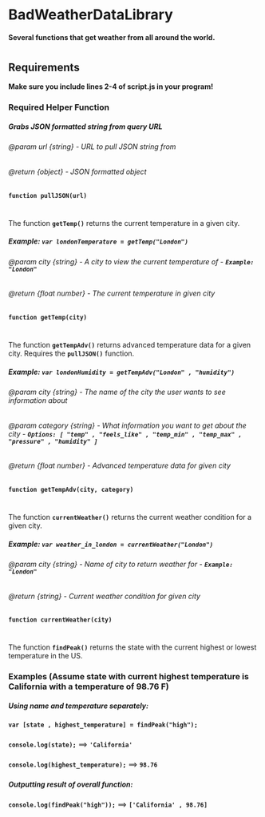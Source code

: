 # BadWeatherDataLibrary
#### Several functions that get weather from all around the world.
#
## **Requirements**
**Make sure you include lines 2-4 of script.js in your program!**

### **Required** Helper Function
##### Grabs JSON formatted string from query URL
###### @param url {string} - URL to pull JSON string from
###### @return {object} - JSON formatted object
**`function pullJSON(url)`**
#

The function **`getTemp()`** returns the current temperature in a given city.
##### Example: **`var londonTemperature = getTemp("London")`**
###### @param city {string} - A city to view the current temperature of - **`Example: "London"`**
###### @return {float number} - The current temperature in given city
**`function getTemp(city)`**
#

The function **`getTempAdv()`** returns advanced temperature data for a given city. Requires the **`pullJSON()`** function.
##### Example: **`var londonHumidity = getTempAdv("London" , "humidity")`**
###### @param city {string} - The name of the city the user wants to see information about
###### @param category {string} - What information you want to get about the city - **`Options: [ "temp" , "feels_like" , "temp_min" , "temp_max" , "pressure" , "humidity" ]`**
###### @return {float number} - Advanced temperature data for given city
**`function getTempAdv(city, category)`**
#

The function **`currentWeather()`** returns the current weather condition for a given city.
##### Example: **`var weather_in_london = currentWeather("London")`**
###### @param city {string} - Name of city to return weather for - **`Example: "London"`**
###### @return {string} - Current weather condition for given city
**`function currentWeather(city)`**
#

The function **`findPeak()`** returns the state with the current highest or lowest temperature in the US.
### Examples (Assume state with current highest temperature is California with a temperature of 98.76 F)
##### Using name and temperature separately:
**`var [state , highest_temperature] = findPeak("high");`**
###
**`console.log(state);`** ==> **`'California'`**
###
**`console.log(highest_temperature);`** ==> **`98.76`**
###

##### Outputting result of overall function:
**`console.log(findPeak("high"));`** ==> **`['California' , 98.76]`**
#

